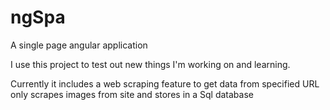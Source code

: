 # ngSpa

A single page angular application 

I use this project to test out new things I'm working on and learning.

Currently it includes a web scraping feature to get data from specified URL
only scrapes images from site and stores in a Sql database


